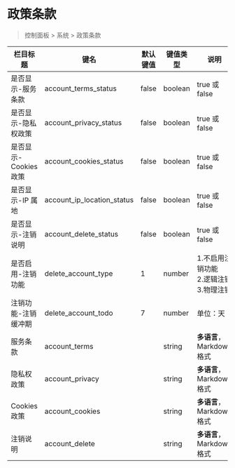 # 政策条款

> 控制面板 > 系统 > 政策条款

| 栏目标题 | 键名 | 默认键值 | 键值类型 | 说明 |
| --- | --- | --- | --- | --- |
| 是否显示-服务条款 | account_terms_status | false | boolean | true 或 false |
| 是否显示-隐私权政策 | account_privacy_status | false | boolean | true 或 false |
| 是否显示-Cookies 政策 | account_cookies_status | false | boolean | true 或 false |
| 是否显示-IP 属地 | account_ip_location_status | false | boolean | true 或 false |
| 是否显示-注销说明 | account_delete_status | false | boolean | true 或 false |
| 是否启用-注销功能 | delete_account_type | 1 | number | 1.不启用注销功能<br>2.逻辑注销<br>3.物理注销 |
| 注销功能-注销缓冲期 | delete_account_todo | 7 | number | 单位：天 |
| 服务条款 | account_terms |  | string | **多语言**，Markdown 格式 |
| 隐私权政策 | account_privacy |  | string | **多语言**，Markdown 格式 |
| Cookies 政策 | account_cookies |  | string | **多语言**，Markdown 格式 |
| 注销说明 | account_delete |  | string | **多语言**，Markdown 格式 |